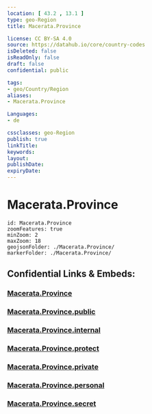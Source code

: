 ```yaml
---
location: [ 43.2 , 13.1 ] 
type: geo-Region
title: Macerata.Province

license: CC BY-SA 4.0
source: https://datahub.io/core/country-codes
isDeleted: false
isReadOnly: false
draft: false
confidential: public

tags:
- geo/Country/Region
aliases:
- Macerata.Province

Languages:
- de

cssclasses: geo-Region
publish: true
linkTitle: 
keywords: 
layout: 
publishDate: 
expiryDate: 
---
```


# Macerata.Province

```leaflet
id: Macerata.Province
zoomFeatures: true 
minZoom: 2 
maxZoom: 18
geojsonFolder: ./Macerata.Province/
markerFolder: ./Macerata.Province/
```


## Confidential Links & Embeds: 

### [Macerata.Province](/_Standards/Earth/Continent/Europe/Europe~South/Italy/regions~Italy/Marche/Macerata.Province.md) 

### [Macerata.Province.public](/_public/Earth/Continent/Europe/Europe~South/Italy/regions~Italy/Marche/Macerata.Province.public.md) 

### [Macerata.Province.internal](/_internal/Earth/Continent/Europe/Europe~South/Italy/regions~Italy/Marche/Macerata.Province.internal.md) 

### [Macerata.Province.protect](/_protect/Earth/Continent/Europe/Europe~South/Italy/regions~Italy/Marche/Macerata.Province.protect.md) 

### [Macerata.Province.private](/_private/Earth/Continent/Europe/Europe~South/Italy/regions~Italy/Marche/Macerata.Province.private.md) 

### [Macerata.Province.personal](/_personal/Earth/Continent/Europe/Europe~South/Italy/regions~Italy/Marche/Macerata.Province.personal.md) 

### [Macerata.Province.secret](/_secret/Earth/Continent/Europe/Europe~South/Italy/regions~Italy/Marche/Macerata.Province.secret.md)

